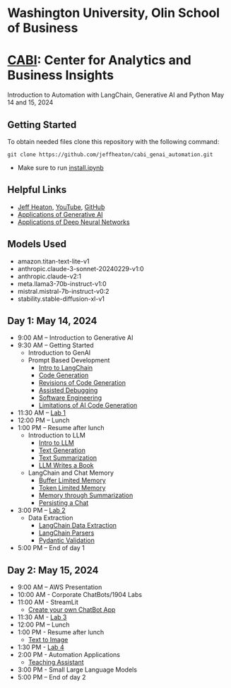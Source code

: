 # Washington University, Olin School of Business

# [CABI](https://olin.wustl.edu/faculty-and-research/research-centers/center-for-analytics-and-business-insight/index.php): Center for Analytics and Business Insights

Introduction to Automation with LangChain, Generative AI and Python
May 14 and 15, 2024

## Getting Started

To obtain needed files clone this repository with the following command:

```
git clone https://github.com/jeffheaton/cabi_genai_automation.git
```

- Make sure to run [install.ipynb](install.ipynb)

## Helpful Links

- [Jeff Heaton](https://www.linkedin.com/in/jeffheaton/), [YouTube](https://youtube.com/@HeatonResearch), [GitHub](https://github.com/jeffheaton)
- [Applications of Generative AI](https://github.com/jeffheaton/app_generative_ai)
- [Applications of Deep Neural Networks](https://github.com/jeffheaton/app_deep_learning)

## Models Used

- amazon.titan-text-lite-v1
- anthropic.claude-3-sonnet-20240229-v1:0
- anthropic.claude-v2:1
- meta.llama3-70b-instruct-v1:0
- mistral.mistral-7b-instruct-v0:2
- stability.stable-diffusion-xl-v1

## Day 1: May 14, 2024

- 9:00 AM – Introduction to Generative AI
- 9:30 AM – Getting Started
  - Introduction to GenAI
  - Prompt Based Development
    - [Intro to LangChain](cabi_genai_1_1_langchain.ipynb)
    - [Code Generation](cabi_genai_1_2_code.ipynb)
    - [Revisions of Code Generation](cabi_genai_1_3_code_revisions.ipynb)
    - [Assisted Debugging](cabi_genai_1_4_debugging.ipynb)
    - [Software Engineering](cabi_genai_1_5_software_eng.ipynb)
    - [Limitations of AI Code Generation](cabi_genai_1_6_code_gen_limit.ipynb)
- 11:30 AM – [Lab 1](cabi_genai_1_lab.ipynb)
- 12:00 PM – Lunch
- 1:00 PM – Resume after lunch
  - Introduction to LLM
    - [Intro to LLM](cabi_genai_2_1_llm.ipynb)
    - [Text Generation](cabi_genai_2_2_text_gen.ipynb)
    - [Text Summarization](cabi_genai_2_3_text_summary.ipynb)
    - [LLM Writes a Book](cabi_genai_2_4_book.ipynb)
  - LangChain and Chat Memory
    - [Buffer Limited Memory](cabi_genai_2_6_memory_buffer.ipynb)
    - [Token Limited Memory](cabi_genai_2_7_memory_token.ipynb)
    - [Memory through Summarization](cabi_genai_2_8_memory_summary.ipynb)
    - [Persisting a Chat](cabi_genai_2_9_memory_persist.ipynb)
- 3:00 PM – [Lab 2](cabi_genai_2_lab.ipynb)
  - Data Extraction
    - [LangChain Data Extraction](cabi_genai_3_1_langchain_data.ipynb)
    - [LangChain Parsers](cabi_genai_3_2_parsers.ipynb)
    - [Pydantic Validation](cabi_genai_3_3_pydantic.ipynb)
- 5:00 PM – End of day 1

## Day 2: May 15, 2024

- 9:00 AM – AWS Presentation
- 10:00 AM - Corporate ChatBots/1904 Labs
- 11:00 AM - StreamLit
  - [Create your own ChatBot App](./chatapp/)
- 11:30 AM - [Lab 3](cabi_genai_3_lab.ipynb)
- 12:00 PM – Lunch
- 1:00 PM - Resume after lunch
  - [Text to Image](cabi_genai_4_1_images.ipynb)
- 1:30 PM - [Lab 4](cabi_genai_4_lab.ipynb)
- 2:00 PM - Automation Applications
  - [Teaching Assistant](cabi_genai_5_1_prof_answer.ipynb)
- 3:00 PM - Small Large Language Models
- 5:00 PM – End of day 2
